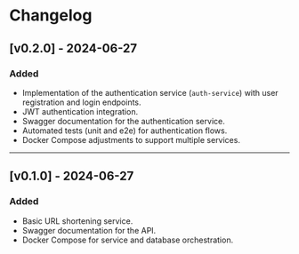 # Changelog

## [v0.2.0] - 2024-06-27

### Added

- Implementation of the authentication service (`auth-service`) with user registration and login endpoints.
- JWT authentication integration.
- Swagger documentation for the authentication service.
- Automated tests (unit and e2e) for authentication flows.
- Docker Compose adjustments to support multiple services.

---

## [v0.1.0] - 2024-06-27

### Added

- Basic URL shortening service.
- Swagger documentation for the API.
- Docker Compose for service and database orchestration.